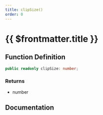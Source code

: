 ```yaml
---
title: clipSize()
order: 0
---
```


# {{ $frontmatter.title }}

## Function Definition

```ts
public readonly clipSize: number;
```

### Returns

* number

## Documentation

<!--@include: ./parts/clipSize.md-->
